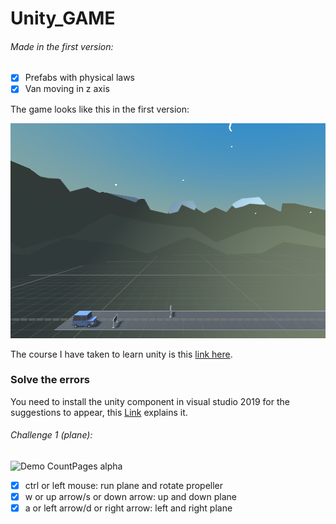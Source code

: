 # Unity_GAME

###### Made in the first version: 

- [x] Prefabs with physical laws
- [x] Van moving in z axis

The game looks like this in the first version:

<img src="/img/img1.png" width="630" height="344">

The course I have taken to learn unity is this [link here](https://youtu.be/Xg6TOtrmioA).


### Solve the errors

You need to install the unity component in visual studio 2019 for the suggestions to appear, this [Link](https://www.youtube.com/watch?v=g3sHbFmzq3I&ab_channel=qubodupDev) explains it.

###### Challenge 1 (plane): 

 ![Demo CountPages alpha](/img/Hnet-image.gif)
 
 - [x] ctrl or left mouse: run plane and rotate propeller
 - [x] w or up arrow/s or down arrow: up and down plane
 - [x] a or left arrow/d or right arrow: left and right plane 
